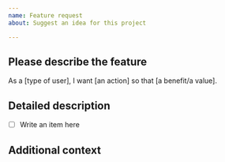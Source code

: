 ```yaml
---
name: Feature request
about: Suggest an idea for this project

---
```


## Please describe the feature
<!-- Please fill in the brackets -->
As a [type of user], I want [an action] so that [a benefit/a value].

## Detailed description 
<!-- What should be done for the issue to be considered completed. Add checklist item(s) and remove examples not applicable -->
- [ ] Write an item here

## Additional context
<!-- Add any other context or screenshots about the feature request here -->
